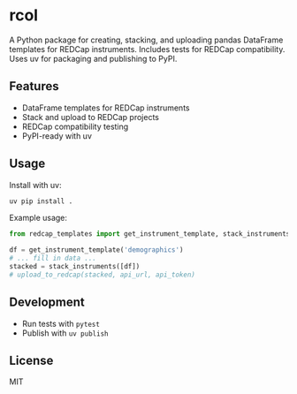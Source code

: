 # rcol

A Python package for creating, stacking, and uploading pandas DataFrame templates for REDCap instruments. Includes tests for REDCap compatibility. Uses uv for packaging and publishing to PyPI.

## Features
- DataFrame templates for REDCap instruments
- Stack and upload to REDCap projects
- REDCap compatibility testing
- PyPI-ready with uv

## Usage
Install with uv:
```sh
uv pip install .
```

Example usage:
```python
from redcap_templates import get_instrument_template, stack_instruments, upload_to_redcap

df = get_instrument_template('demographics')
# ... fill in data ...
stacked = stack_instruments([df])
# upload_to_redcap(stacked, api_url, api_token)
```

## Development
- Run tests with `pytest`
- Publish with `uv publish`

## License
MIT
